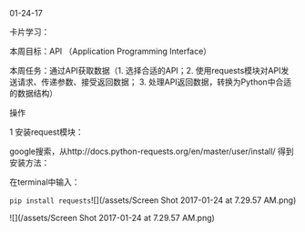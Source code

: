 01-24-17



卡片学习：

本周目标：API （Application Programming Interface）

本周任务：通过API获取数据（1. 选择合适的API；2. 使用requests模块对API发送请求、传递参数、接受返回数据； 3. 处理API返回数据，转换为Python中合适的数据结构）





操作

1 安装request模块：

google搜索，从http://docs.python-requests.org/en/master/user/install/ 得到安装方法：

在terminal中输入：

`pip install requests`![](/assets/Screen Shot 2017-01-24 at 7.29.57 AM.png)

![](/assets/Screen Shot 2017-01-24 at 7.29.57 AM.png)

